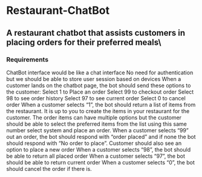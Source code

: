 # Restaurant-ChatBot
## A restaurant chatbot that assists customers in placing orders for their preferred meals\

### Requirements
ChatBot interface would be like a chat interface
No need for authentication but we should be able to store user session based on devices
When a customer lands on the chatbot page, the bot should send these options to the customer:
Select 1 to Place an order
Select 99 to checkout order
Select 98 to see order history
Select 97 to see current order
Select 0 to cancel order
When a customer selects “1”, the bot should return a list of items from the restaurant. It is up to you to create the items in your restaurant for the customer. The order items can have multiple options but the customer should be able to select the preferred items from the list using this same number select system and place an order.
When a customer selects “99” out an order, the bot should respond with “order placed” and if none the bot should respond with “No order to place”. Customer should also see an option to place a new order
When a customer selects “98”, the bot should be able to return all placed order
When a customer selects “97”, the bot should be able to return current order
When a customer selects “0”, the bot should cancel the order if there is.
